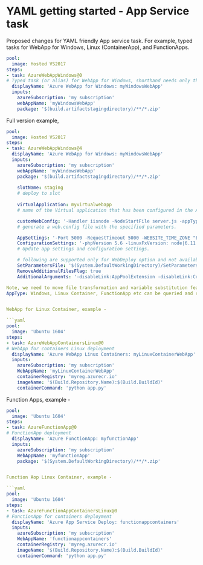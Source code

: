 # YAML getting started - App Service task

Proposed changes for YAML friendly App service task. For example, typed tasks for WebApp for Windows, Linux (ContainerApp), 
and FunctionApps. 

```yaml
pool: 
  image: Hosted VS2017
steps:
- task: AzureWebAppWindows@0
# Typed task (or alias) for WebApp for Windows, shorthand needs only the subscription, webapp and package.
  displayName: 'Azure WebApp for Windows: myWindowsWebApp'
  inputs:
    azureSubscription: 'my subscription'
    webAppName: 'myWindowsWebApp'
    package: '$(build.artifactstagingdirectory)/**/*.zip'
```

Full version example, 

```yaml
pool: 
  image: Hosted VS2017
steps:
- task: AzureWebAppWindows@4
  displayName: 'Azure WebApp for Windows: myWindowsWebApp'
  inputs:
    azureSubscription: 'my subscription'
    webAppName: 'myWindowsWebApp'    
    package: '$(build.artifactstagingdirectory)/**/*.zip'
    
    slotName: staging
    # deploy to slot
 
    virtualApplication: myvirtualwebapp
    # name of the Virtual application that has been configured in the Azure portal. 

    customWebConfig: '-Handler iisnode -NodeStartFile server.js -appType node'
    # generate a web.config file with the specified parameters. 

    AppSettings: '-Port 5000 -RequestTimeout 5000 -WEBSITE_TIME_ZONE "Eastern Standard Time"'
    ConfigurationSettings: '-phpVersion 5.6 -linuxFxVersion: node|6.11'
    # Update app settings and configuration settings. 

    # following are supported only for WebDeploy option and not available for zipDeploy or runFromZip.
    SetParametersFile: '$(System.DefaultWorkingDirectory)/SetParameters.xml'
    RemoveAdditionalFilesFlag: true
    AdditionalArguments: '-disableLink:AppPoolExtension -disableLink:ContentExtension'

Note, we need to move file transformation and variable substitution features out into a separate task. 
AppType: Windows, Linux Container, FunctionApp etc can be queried and right deployment method can be set


WebApp for Linux Container, example -

```yaml
pool: 
  image: 'Ubuntu 1604'
steps:
- task: AzureWebAppContainersLinux@0
# WebApp for containers Linux deployment
  displayName: 'Azure WebApp Linux Containers: myLinuxContainerWebApp'
  inputs:
    azureSubscription: 'my subscription'
    WebAppName: 'myLinuxContainerWebApp'
    containerRegistry: 'myreg.azurecr.io'
    imageName: '$(Build.Repository.Name):$(Build.BuildId)'
    containerCommand: 'python app.py'
```

Function Apps, example -

```yaml
pool: 
  image: 'Ubuntu 1604'
steps:
- task: AzureFunctionApp@0
# FunctionApp deployment
  displayName: 'Azure FunctionApp: myfunctionApp'
  inputs:
    azureSubscription: 'my subscription'
    WebAppName: 'myfunctionApp'
    package: '$(System.DefaultWorkingDirectory)/**/*.zip'


Function Aop Linux Container, example -

```yaml
pool: 
  image: 'Ubuntu 1604'
steps:
- task: AzureFunctionAppContainersLinux@0
# FunctionApp for containers deployment
  displayName: 'Azure App Service Deploy: functionappcontainers'
  inputs:
    azureSubscription: 'my subscription'
    WebAppName: 'functionappcontainers'
    containerRegistry: 'myreg.azurecr.io'
    imageName: '$(Build.Repository.Name):$(Build.BuildId)'
    containerCommand: 'python app.py'      
```
